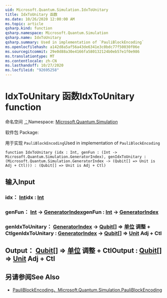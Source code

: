 ```yaml
---
uid: Microsoft.Quantum.Simulation.IdxToUnitary
title: IdxToUnitary 函数
ms.date: 10/26/2020 12:00:00 AM
ms.topic: article
qsharp.kind: function
qsharp.namespace: Microsoft.Quantum.Simulation
qsharp.name: IdxToUnitary
qsharp.summary: Used in implementation of `PauliBlockEncoding`
ms.openlocfilehash: a142d8a5af56a43de6341e3c0bdc77f50030f06e
ms.sourcegitcommit: 29e0d88a30e4166fa580132124b0eb57e1f0e986
ms.translationtype: MT
ms.contentlocale: zh-CN
ms.lasthandoff: 10/27/2020
ms.locfileid: "92695258"
---
```

# <a name="idxtounitary-function"></a><span data-ttu-id="442f2-102">IdxToUnitary 函数</span><span class="sxs-lookup"><span data-stu-id="442f2-102">IdxToUnitary function</span></span>

<span data-ttu-id="442f2-103">命名空间 [：](xref:Microsoft.Quantum.Simulation)</span><span class="sxs-lookup"><span data-stu-id="442f2-103">Namespace: [Microsoft.Quantum.Simulation](xref:Microsoft.Quantum.Simulation)</span></span>

<span data-ttu-id="442f2-104">软件包 [](https://nuget.org/packages/)</span><span class="sxs-lookup"><span data-stu-id="442f2-104">Package: [](https://nuget.org/packages/)</span></span>


<span data-ttu-id="442f2-105">用于实现 `PauliBlockEncoding`</span><span class="sxs-lookup"><span data-stu-id="442f2-105">Used in implementation of `PauliBlockEncoding`</span></span>

```qsharp
function IdxToUnitary (idx : Int, genFun : (Int -> Microsoft.Quantum.Simulation.GeneratorIndex), genIdxToUnitary : (Microsoft.Quantum.Simulation.GeneratorIndex -> (Qubit[] => Unit is Adj + Ctl))) : (Qubit[] => Unit is Adj + Ctl)
```


## <a name="input"></a><span data-ttu-id="442f2-106">输入</span><span class="sxs-lookup"><span data-stu-id="442f2-106">Input</span></span>

### <a name="idx--int"></a><span data-ttu-id="442f2-107">idx： [Int](xref:microsoft.quantum.lang-ref.int)</span><span class="sxs-lookup"><span data-stu-id="442f2-107">idx : [Int](xref:microsoft.quantum.lang-ref.int)</span></span>




### <a name="genfun--int---generatorindex"></a><span data-ttu-id="442f2-108">genFun： [Int](xref:microsoft.quantum.lang-ref.int) -> [GeneratorIndex](xref:Microsoft.Quantum.Simulation.GeneratorIndex)</span><span class="sxs-lookup"><span data-stu-id="442f2-108">genFun : [Int](xref:microsoft.quantum.lang-ref.int) -> [GeneratorIndex](xref:Microsoft.Quantum.Simulation.GeneratorIndex)</span></span>




### <a name="genidxtounitary--generatorindex---qubit--unit-adj--ctl"></a><span data-ttu-id="442f2-109">genIdxToUnitary： [GeneratorIndex](xref:Microsoft.Quantum.Simulation.GeneratorIndex) -> [Qubit](xref:microsoft.quantum.lang-ref.qubit)[] => [单位](xref:microsoft.quantum.lang-ref.unit) 调整 + Ctl</span><span class="sxs-lookup"><span data-stu-id="442f2-109">genIdxToUnitary : [GeneratorIndex](xref:Microsoft.Quantum.Simulation.GeneratorIndex) -> [Qubit](xref:microsoft.quantum.lang-ref.qubit)[] => [Unit](xref:microsoft.quantum.lang-ref.unit) Adj + Ctl</span></span>





## <a name="output--qubit--unit-adj--ctl"></a><span data-ttu-id="442f2-110">Output： [Qubit](xref:microsoft.quantum.lang-ref.qubit)[] => [单位](xref:microsoft.quantum.lang-ref.unit) 调整 + Ctl</span><span class="sxs-lookup"><span data-stu-id="442f2-110">Output : [Qubit](xref:microsoft.quantum.lang-ref.qubit)[] => [Unit](xref:microsoft.quantum.lang-ref.unit) Adj + Ctl</span></span>



## <a name="see-also"></a><span data-ttu-id="442f2-111">另请参阅</span><span class="sxs-lookup"><span data-stu-id="442f2-111">See Also</span></span>

- [<span data-ttu-id="442f2-112">PauliBlockEncoding。</span><span class="sxs-lookup"><span data-stu-id="442f2-112">Microsoft.Quantum.Simulation.PauliBlockEncoding</span></span>](xref:Microsoft.Quantum.Simulation.PauliBlockEncoding)